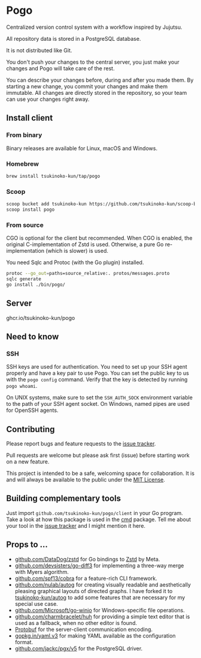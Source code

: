 # Pogo

Centralized version control system with a workflow inspired by Jujutsu.

All repository data is stored in a PostgreSQL database.

It is not distributed like Git.

You don't push your changes to the central server, you just make your changes and Pogo will take care of the rest.

You can describe your changes before, during and after you made them.
By starting a new change, you commit your changes and make them immutable.
All changes are directly stored in the repository, so your team can use your changes right away.

## Install client

### From binary

Binary releases are available for Linux, macOS and Windows.

### Homebrew

```sh
brew install tsukinoko-kun/tap/pogo
```

### Scoop

```sh
scoop bucket add tsukinoko-kun https://github.com/tsukinoko-kun/scoop-bucket
scoop install pogo
```

### From source

CGO is optional for the client but recommended. When CGO is enabled, the original C-implementation of Zstd is used. Otherwise, a pure Go re-implementation (which is slower) is used.

You need Sqlc and Protoc (with the Go plugin) installed.

```sh
protoc --go_out=paths=source_relative:. protos/messages.proto
sqlc generate
go install ./bin/pogo/
```

## Server

ghcr.io/tsukinoko-kun/pogo

## Need to know

### SSH

SSH keys are used for authentication.
You need to set up your SSH agent properly and have a key pair to use Pogo.
You can set the public key to us with the `pogo config` command.
Verify that the key is detected by running `pogo whoami`.

On UNIX systems, make sure to set the `SSH_AUTH_SOCK` environment variable to the path of your SSH agent socket.
On Windows, named pipes are used for OpenSSH agents.

## Contributing

Please report bugs and feature requests to the [issue tracker](https://github.com/tsukinoko-kun/pogo/issues).

Pull requests are welcome but please ask first (issue) before starting work on a new feature.

This project is intended to be a safe, welcoming space for collaboration. It is and will always be available to the public under the [MIT License](https://github.com/tsukinoko-kun/pogo/blob/main/LICENSE).

## Building complementary tools

Just import `github.com/tsukinoko-kun/pogo/client` in your Go program.
Take a look at how this package is used in the [cmd](https://github.com/tsukinoko-kun/pogo/tree/main/cmd) package.
Tell me about your tool in the [issue tracker](https://github.com/tsukinoko-kun/pogo/issues) and I might mention it here.

## Props to …

- [github.com/DataDog/zstd](https://pkg.go.dev/github.com/DataDog/zstd) for Go bindings to [Zstd](https://github.com/facebook/zstd) by Meta.
- [github.com/devsisters/go-diff3](https://pkg.go.dev/github.com/devsisters/go-diff3) for implementing a three-way merge with Myers algorithm.
- [github.com/spf13/cobra](https://pkg.go.dev/github.com/spf13/cobra) for a feature-rich CLI framework.
- [github.com/nulab/autog](https://pkg.go.dev/github.com/nulab/autog) for creating visually readable and aesthetically pleasing graphical layouts of directed graphs.
  I have forked it to [tsukinoko-kun/autog](https://github.com/tsukinoko-kun/autog) to add some features that are necessary for my special use case.
- [github.com/Microsoft/go-winio](https://pkg.go.dev/github.com/Microsoft/go-winio) for Windows-specific file operations.
- [github.com/charmbracelet/huh](https://pkg.go.dev/github.com/charmbracelet/huh) for providing a simple text editor that is used as a fallback, when no other editor is found.
- [Protobuf](https://protobuf.dev/) for the server-client communication encoding.
- [gopkg.in/yaml.v3](https://pkg.go.dev/gopkg.in/yaml.v3) for making YAML available as the configuration format.
- [github.com/jackc/pgx/v5](https://pkg.go.dev/github.com/jackc/pgx/v5) for the PostgreSQL driver.
